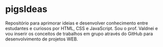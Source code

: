 # pigsIdeas
Repositório para aprimorar ideias e desenvolver conhecimento entre estudantes e curiosos por HTML, CSS e JavaScript.
Sou o prof. Valdnei e vou inserir os conceitos de trabalhos em grupo através do GitHub para desenvolvimento de projetos WEB.
